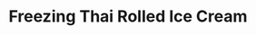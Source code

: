 ---
title: "Freezing Thai Rolled Ice Cream"
url: /omaha/freezing-thai-rolled-ice-cream/
shop: Süßwaren
---